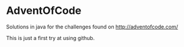# AdventOfCode
Solutions in java for the challenges found on http://adventofcode.com/

This is just a first try at using github.
